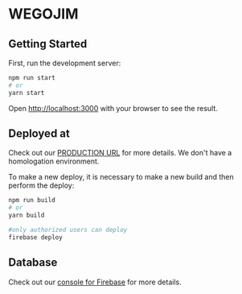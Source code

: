 # WEGOJIM

## Getting Started

First, run the development server:

```bash
npm run start
# or
yarn start
```

Open [http://localhost:3000](http://localhost:3000) with your browser to see the result.

## Deployed at

Check out our [PRODUCTION URL](https://wegojim-7461a.web.app/) for more details.
We don't have a homologation environment.

To make a new deploy, it is necessary to make a new build and then perform the deploy:
```bash
npm run build
# or
yarn build
```

```bash
#only authorized users can deploy
firebase deploy
```

## Database

Check out our [console for Firebase](https://console.firebase.google.com/u/1/project/wegojim-7461a/database/wegojim-7461a-default-rtdb/data) for more details.
